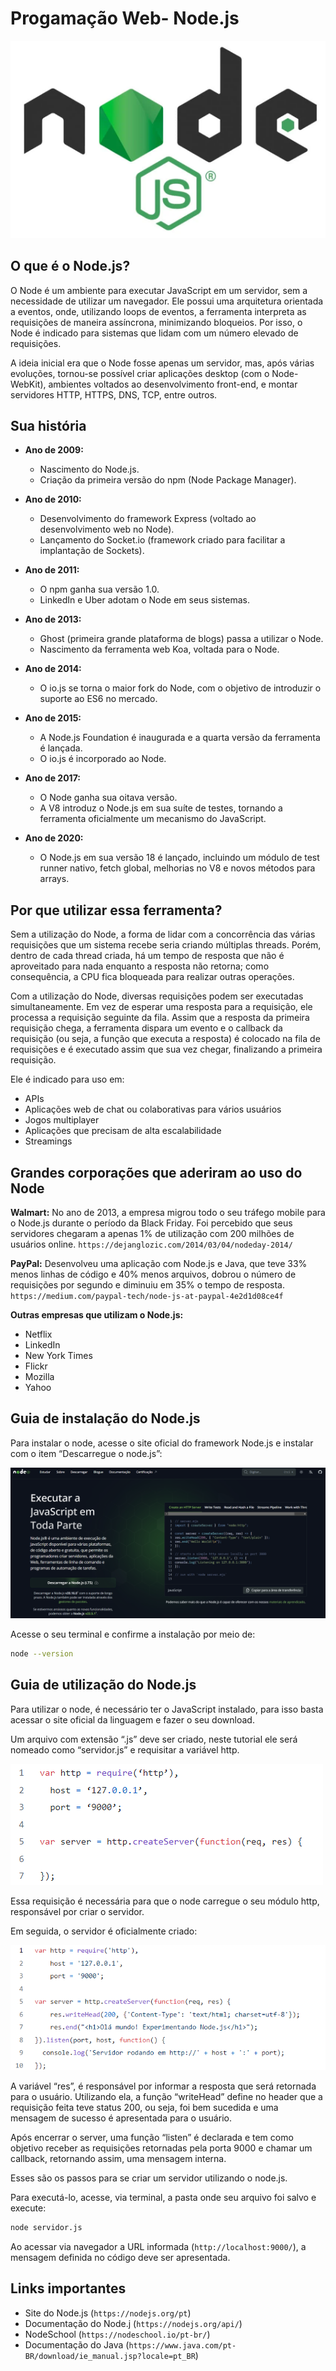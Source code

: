 # Progamação Web- Node.js

![Node.js](https://github.com/izaramos/nodejs/blob/main/logoNode.png)

## O que é o Node.js?

O Node é um ambiente para executar JavaScript em um servidor, sem a necessidade de utilizar um navegador. Ele possui uma arquitetura orientada a eventos, onde, utilizando loops de eventos, a ferramenta interpreta as requisições de maneira assíncrona, minimizando bloqueios. Por isso, o Node é indicado para sistemas que lidam com um número elevado de requisições.

A ideia inicial era que o Node fosse apenas um servidor, mas, após várias evoluções, tornou-se possível criar aplicações desktop (com o Node-WebKit), ambientes voltados ao desenvolvimento front-end, e montar servidores HTTP, HTTPS, DNS, TCP, entre outros.

## Sua história

- **Ano de 2009:**
  - Nascimento do Node.js.
  - Criação da primeira versão do npm (Node Package Manager).

- **Ano de 2010:**
  - Desenvolvimento do framework Express (voltado ao desenvolvimento web no Node).
  - Lançamento do Socket.io (framework criado para facilitar a implantação de Sockets).

- **Ano de 2011:**
  - O npm ganha sua versão 1.0.
  - LinkedIn e Uber adotam o Node em seus sistemas.

- **Ano de 2013:**
  - Ghost (primeira grande plataforma de blogs) passa a utilizar o Node.
  - Nascimento da ferramenta web Koa, voltada para o Node.

- **Ano de 2014:**
  - O io.js se torna o maior fork do Node, com o objetivo de introduzir o suporte ao ES6 no mercado.

- **Ano de 2015:**
  - A Node.js Foundation é inaugurada e a quarta versão da ferramenta é lançada.
  - O io.js é incorporado ao Node.

- **Ano de 2017:**
  - O Node ganha sua oitava versão.
  - A V8 introduz o Node.js em sua suíte de testes, tornando a ferramenta oficialmente um mecanismo do JavaScript.

- **Ano de 2020:**
  - O Node.js em sua versão 18 é lançado, incluindo um módulo de test runner nativo, fetch global, melhorias no V8 e novos métodos para arrays.

## Por que utilizar essa ferramenta?

Sem a utilização do Node, a forma de lidar com a concorrência das várias requisições que um sistema recebe seria criando múltiplas threads. Porém, dentro de cada thread criada, há um tempo de resposta que não é aproveitado para nada enquanto a resposta não retorna; como consequência, a CPU fica bloqueada para realizar outras operações.

Com a utilização do Node, diversas requisições podem ser executadas simultaneamente. Em vez de esperar uma resposta para a requisição, ele processa a requisição seguinte da fila. Assim que a resposta da primeira requisição chega, a ferramenta dispara um evento e o callback da requisição (ou seja, a função que executa a resposta) é colocado na fila de requisições e é executado assim que sua vez chegar, finalizando a primeira requisição.

Ele é indicado para uso em:
- APIs
- Aplicações web de chat ou colaborativas para vários usuários
- Jogos multiplayer
- Aplicações que precisam de alta escalabilidade
- Streamings

## Grandes corporações que aderiram ao uso do Node

**Walmart:** No ano de 2013, a empresa migrou todo o seu tráfego mobile para o Node.js durante o período da Black Friday. Foi percebido que seus servidores chegaram a apenas 1% de utilização com 200 milhões de usuários online. `https://dejanglozic.com/2014/03/04/nodeday-2014/`

**PayPal:** Desenvolveu uma aplicação com Node.js e Java, que teve 33% menos linhas de código e 40% menos arquivos, dobrou o número de requisições por segundo e diminuiu em 35% o tempo de resposta. `https://medium.com/paypal-tech/node-js-at-paypal-4e2d1d08ce4f`

**Outras empresas que utilizam o Node.js:**
- Netflix
- LinkedIn
- New York Times
- Flickr
- Mozilla
- Yahoo

## Guia de instalação do Node.js

Para instalar o node, acesse o site oficial do framework Node.js e instalar com o item “Descarregue o node.js”:

![siteNode](https://github.com/izaramos/nodejs/blob/main/siteNode.png)

Acesse o seu terminal e confirme a instalação por meio de:
   ```bash
   node --version
   ```

## Guia de utilização do Node.js

Para utilizar o node, é necessário ter o JavaScript instalado, para isso basta acessar o site oficial da linguagem e fazer o seu download.

Um arquivo com extensão “.js” deve ser criado, neste tutorial ele será nomeado como “servidor.js” e requisitar a variável http.

![criaServidor](https://github.com/izaramos/nodejs/blob/main/criaServidor.png)

Essa requisição é necessária para que o node carregue o seu módulo http, responsável por criar o servidor.

Em seguida, o servidor é oficialmente criado:

![servidor](https://github.com/izaramos/nodejs/blob/main/servidor.png)

A variável “res”, é responsável por informar a resposta que será retornada para o usuário.
Utilizando ela, a função “writeHead” define no header que a requisição feita teve status 200, ou seja, foi bem sucedida e uma mensagem de sucesso é apresentada para o usuário.

Após encerrar o server, uma função “listen” é declarada e tem como objetivo receber as requisições retornadas pela porta 9000 e chamar um callback, retornando assim, uma mensagem interna.

Esses são os passos para se criar um servidor utilizando o node.js.

Para executá-lo, acesse, via terminal, a pasta onde seu arquivo foi salvo e execute:
   ```bash
   node servidor.js
   ```

Ao acessar via navegador a URL informada (`http://localhost:9000/`), a mensagem definida no código deve ser apresentada.

## Links importantes
- Site do Node.js (`https://nodejs.org/pt`)
- Documentação do Node.j (`https://nodejs.org/api/`)
- NodeSchool (`https://nodeschool.io/pt-br/`)
- Documentação do Java (`https://www.java.com/pt-BR/download/ie_manual.jsp?locale=pt_BR`)